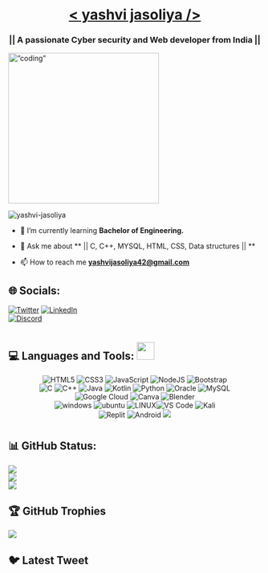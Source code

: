 
<!-- <h1 align="center">Hi 👋, I'm yashvi jasoliya</h1> -->
<h1 align="center" >
  <a href="https://github.com/yashvijasoliya">
   < yashvi jasoliya /> </a>
</h1>

<h3 align="center">|| A passionate Cyber security and Web developer from India ||</h3>
<img align=”center” alt=”coding” width=”300” height="300" src="https://static.wixstatic.com/media/9be400_457e1609536042398548c52937e04b27~mv2.gif">

<p align="left"> <img src="https://komarev.com/ghpvc/?username=yashvi-jasoliya&label=Profile%20views&color=0e75b6&style=flat" alt="yashvi-jasoliya" /> </p>

- 🌱 I’m currently learning **Bachelor of Engineering.**

- 💬 Ask me about ** || C, C++, MYSQL, HTML, CSS, Data structures || **

- 📫 How to reach me **yashvijasoliya42@gmail.com**


##  <h2 align="left">🌐 Socials: </h2>
[![Twitter](https://img.shields.io/badge/Twitter-%231DA1F2.svg?logo=Twitter&logoColor=white)](https://twitter.com/@yashvijasoliya") [![LinkedIn](https://img.shields.io/badge/LinkedIn-%230077B5.svg?logo=linkedin&logoColor=white)](https://linkedin.com/in/https://linkedin.com/in/yashvi-jasoliya) <br> [![Discord](https://img.shields.io/badge/Discord-%237289DA.svg?logo=discord&logoColor=white)](https://discord.gg/yashvi#9566) 

# <h2 align="left">💻 Languages and Tools: <img src='https://user-images.githubusercontent.com/74038190/206662607-d9e7591e-bbf9-42f9-9386-29efc927bc16.gif' width="35"> </h2>


<div align="center">

![HTML5](https://img.shields.io/badge/html5-%23E34F26.svg?style=for-the-badge&logo=html5&logoColor=white) ![CSS3](https://img.shields.io/badge/css3-%231572B6.svg?style=for-the-badge&logo=css3&logoColor=white) ![JavaScript](https://img.shields.io/badge/javascript-%23323330.svg?style=for-the-badge&logo=javascript&logoColor=%23F7DF1E) ![NodeJS](https://img.shields.io/badge/node.js-6DA55F?style=for-the-badge&logo=node.js&logoColor=white) ![Bootstrap](https://img.shields.io/badge/bootstrap-%23563D7C.svg?style=for-the-badge&logo=bootstrap&logoColor=white) <br> ![C](https://img.shields.io/badge/c-%2300599C.svg?style=for-the-badge&logo=c&logoColor=white) ![C++](https://img.shields.io/badge/c++-%2300599C.svg?style=for-the-badge&logo=c%2B%2B&logoColor=white) ![Java](https://img.shields.io/badge/java-%23ED8B00.svg?style=for-the-badge&logo=java&logoColor=white) ![Kotlin](https://img.shields.io/badge/kotlin-%230095D5.svg?style=for-the-badge&logo=kotlin&logoColor=white) ![Python](https://img.shields.io/badge/python-3670A0?style=for-the-badge&logo=python&logoColor=ffdd54)  ![Oracle](https://img.shields.io/badge/Oracle-F80000?style=for-the-badge&logo=oracle&logoColor=white) ![MySQL](https://img.shields.io/badge/mysql-orange.svg?style=for-the-badge&logo=mysql&logoColor=white) <br> ![Google Cloud](https://img.shields.io/badge/Google%20Cloud-%234285F4.svg?style=for-the-badge&logo=google-cloud&logoColor=white) ![Canva](https://img.shields.io/badge/Canva-%2300C4CC.svg?style=for-the-badge&logo=Canva&logoColor=white) ![Blender](https://img.shields.io/badge/blender-%23F5792A.svg?style=for-the-badge&logo=blender&logoColor=white) <br> ![windows](https://img.shields.io/badge/windows-%23323330.svg?style=for-the-badge&logo=windows&logoColor=%23F7DF1E) ![ubuntu](https://img.shields.io/badge/ubuntu-F80000.svg?style=for-the-badge&logo=ubuntu&logoColor=white) ![LINUX](https://img.shields.io/badge/Linux-FCC624?style=for-the-badge&logo=linux&logoColor=black)![VS Code](https://img.shields.io/badge/Visual%20Studio%20Code-0078d7.svg?style=for-the-badge&logo=visual-studio-code&logoColor=white) ![Kali](https://img.shields.io/badge/Kali-268BEE?style=for-the-badge&logo=kalilinux&logoColor=white) <br> ![Replit](https://img.shields.io/badge/Replit-DD1200?style=for-the-badge&logo=Replit&logoColor=white) ![Android](https://img.shields.io/badge/Android-3DDC84?style=for-the-badge&logo=android&logoColor=white)
<img src="https://img.shields.io/badge/React-20232A?style=for-the-badge&logo=react&logoColor=61DAFB"/>
  </div>



# <h2 align="left">📊 GitHub Status:</h2>

![](https://github-readme-stats.vercel.app/api?username=yashvi-jasoliya&theme=bear&hide_border=false&include_all_commits=false&count_private=false)<br/>
![](https://github-readme-streak-stats.herokuapp.com/?user=yashvi-jasoliya&theme=bear&hide_border=false)<br/>
![](https://github-readme-stats.vercel.app/api/top-langs/?username=yashvi-jasoliya&theme=bear&hide_border=false&include_all_commits=false&count_private=false&layout=compact)



## 🏆 GitHub Trophies
![](https://github-profile-trophy.vercel.app/?username=yashvi-jasoliya&theme=radical&no-frame=false&no-bg=true&margin-w=4)

## 🐦 Latest Tweet






